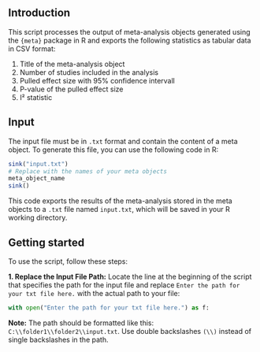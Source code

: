 ## Introduction
This script processes the output of meta-analysis objects generated using the `{meta}` package in R and exports the following statistics as tabular data in CSV format:
1. Title of the meta-analysis object
2. Number of studies included in the analysis
3. Pulled effect size with 95% confidence intervall
4. P-value of the pulled effect size
5. I² statistic

## Input
The input file must be in `.txt` format and contain the content of a meta object. To generate this file, you can use the following code in R:  
```R
sink("input.txt")
# Replace with the names of your meta objects
meta_object_name
sink()
```
This code exports the results of the meta-analysis stored in the meta objects to a `.txt` file named `input.txt`, which will be saved in your R working directory.  

## Getting started
To use the script, follow these steps:  

**1. Replace the Input File Path:** Locate the line at the beginning of the script that specifies the path for the input file and replace `Enter the path for your txt file here.` with the actual path to your file:  
```Python
with open("Enter the path for your txt file here.") as f:
```
**Note:** The path should be formatted like this: `C:\\folder1\\folder2\\input.txt`. Use double backslashes `(\\)` instead of single backslashes in the path.
